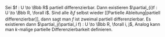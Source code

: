 
Sei $f : U \to \Bbb R$ partiell differenzierbar. Dann existieren $\partial_{i}f : U \to \Bbb R, \forall i$. Sind alle $\partial_{i}f$ selbst wieder [[Partielle Ableitung|partiell differenzierbar]], dann sagt man $f$ ist zweimal partiell differenzierbar. Es existieren dann $\partial_j(\partial_i f) : U \to \Bbb R, \forall i, j$, Analog kann man $k$-malige partielle Differenzierbarkeit definieren.
